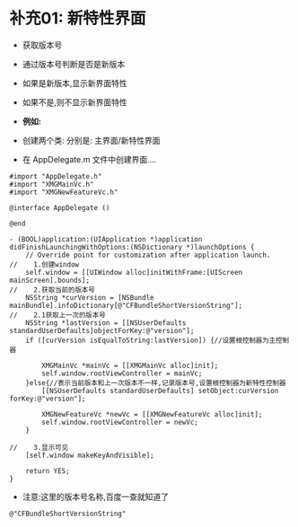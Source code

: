 # 补充01: 新特性界面


- 获取版本号
- 通过版本号判断是否是新版本
- 如果是新版本,显示新界面特性
- 如果不是,则不显示新界面特性

- **例如:**



- 创建两个类: 分别是: 主界面/新特性界面
- 在 AppDelegate.m 文件中创建界面....

```objc
#import "AppDelegate.h"
#import "XMGMainVc.h"
#import "XMGNewFeatureVc.h"

@interface AppDelegate ()

@end
```

```objc
- (BOOL)application:(UIApplication *)application didFinishLaunchingWithOptions:(NSDictionary *)launchOptions {
    // Override point for customization after application launch.
//    1.创建window
    self.window = [[UIWindow alloc]initWithFrame:[UIScreen mainScreen].bounds];
//    2.获取当前的版本号
    NSString *curVersion = [NSBundle mainBundle].infoDictionary[@"CFBundleShortVersionString"];
//    2.1获取上一次的版本号
    NSString *lastVersion = [[NSUserDefaults standardUserDefaults]objectForKey:@"version"];
    if ([curVersion isEqualToString:lastVersion]) {//设置根控制器为主控制器
        
        XMGMainVc *mainVc = [[XMGMainVc alloc]init];
        self.window.rootViewController = mainVc;
    }else{//表示当前版本和上一次版本不一样,记录版本号,设置根控制器为新特性控制器
        [[NSUserDefaults standardUserDefaults] setObject:curVersion forKey:@"version"];
        
        XMGNewFeatureVc *newVc = [[XMGNewFeatureVc alloc]init];
        self.window.rootViewController = newVc;
    }
    
//    3.显示可见
    [self.window makeKeyAndVisible];
    
    return YES;
}
```

- 注意:这里的版本号名称,百度一查就知道了 

```objc
@"CFBundleShortVersionString"
```
